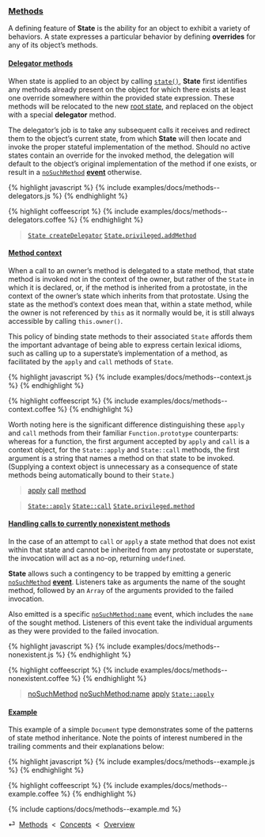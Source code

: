 ### [Methods](#concepts--methods)

A defining feature of **State** is the ability for an object to exhibit a variety of behaviors. A state expresses a particular behavior by defining **overrides** for any of its object’s methods.

<div class="local-toc"></div>

#### [Delegator methods](#concepts--methods--delegators)

When state is applied to an object by calling [`state()`](#getting-started--the-state-function), **State** first identifies any methods already present on the object for which there exists at least one override somewhere within the provided state expression. These methods will be relocated to the new [root state](#concepts--inheritance--the-root-state), and replaced on the object with a special **delegator** method.

The delegator’s job is to take any subsequent calls it receives and redirect them to the object’s current state, from which **State** will then locate and invoke the proper stateful implementation of the method. Should no active states contain an override for the invoked method, the delegation will default to the object’s original implementation of the method if one exists, or result in a [`noSuchMethod`](#concepts--methods--nonexistent) [**event**](#concepts--events) otherwise.

{% highlight javascript %}
{% include examples/docs/methods--delegators.js %}
{% endhighlight %}

{% highlight coffeescript %}
{% include examples/docs/methods--delegators.coffee %}
{% endhighlight %}

> [`State createDelegator`](/source/#state--private--create-delegator)
> [`State.privileged.addMethod`](/source/#state--privileged--add-method)

#### [Method context](#concepts--methods--context)

When a call to an owner’s method is delegated to a state method, that state method is invoked not in the context of the owner, but rather of the `State` in which it is declared, or, if the method is inherited from a protostate, in the context of the owner’s state which inherits from that protostate. Using the state as the method’s context does mean that, within a state method, while the owner is not referenced by `this` as it normally would be, it is still always accessible by calling `this.owner()`.

This policy of binding state methods to their associated `State` affords them the important advantage of being able to express certain lexical idioms, such as calling up to a superstate’s implementation of a method, as facilitated by the `apply` and `call` methods of `State`.

{% highlight javascript %}
{% include examples/docs/methods--context.js %}
{% endhighlight %}

{% highlight coffeescript %}
{% include examples/docs/methods--context.coffee %}
{% endhighlight %}

Worth noting here is the significant difference distinguishing these `apply` and `call` methods from their familiar `Function.prototype` counterparts: whereas for a function, the first argument accepted by `apply` and `call` is a context object, for the `State::apply` and `State::call` methods, the first argument is a string that names a method on that state to be invoked. (Supplying a context object is unnecessary as a consequence of state methods being automatically bound to their `State`.)

> [apply](/api/#state--methods--apply)
> [call](/api/#state--methods--call)
> [method](/api/#state--methods--method)

> [`State::apply`](/source/#state--prototype--apply)
> [`State::call`](/source/#state--prototype--call)
> [`State.privileged.method`](/source/#state--privileged--method)

#### [Handling calls to currently nonexistent methods](#concepts--methods--nonexistent)

In the case of an attempt to `call` or `apply` a state method that does not exist within that state and cannot be inherited from any protostate or superstate, the invocation will act as a no-op, returning `undefined`.

**State** allows such a contingency to be trapped by emitting a generic [`noSuchMethod`](/api/state--events--no-such-method) [**event**](#concepts--events). Listeners take as arguments the name of the sought method, followed by an `Array` of the arguments provided to the failed invocation.

Also emitted is a specific [`noSuchMethod:name`](/api/state--events--no-such-method-name) event, which includes the `name` of the sought method. Listeners of this event take the individual arguments as they were provided to the failed invocation.

{% highlight javascript %}
{% include examples/docs/methods--nonexistent.js %}
{% endhighlight %}

{% highlight coffeescript %}
{% include examples/docs/methods--nonexistent.coffee %}
{% endhighlight %}

> [noSuchMethod](/api/state--events--no-such-method)
> [noSuchMethod:name](/api/state--events--no-such-method-name)
> [apply](/api/#state--methods--apply)
> [`State::apply`](/source/#state--prototype--apply)

#### [Example](#concepts--methods--example)

This example of a simple `Document` type demonstrates some of the patterns of state method inheritance. Note the points of interest numbered in the trailing comments and their explanations below:

{% highlight javascript %}
{% include examples/docs/methods--example.js %}
{% endhighlight %}

{% highlight coffeescript %}
{% include examples/docs/methods--example.coffee %}
{% endhighlight %}

{% include captions/docs/methods--example.md %}

<div class="backcrumb">
⏎  <a class="section" href="#concepts--methods">Methods</a>  &lt;  <a href="#concepts">Concepts</a>  &lt;  <a href="#overview">Overview</a>
</div>
